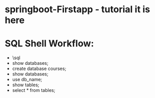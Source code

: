 # springboot-Firstapp - tutorial it is here

# SQL Shell Workflow:
- \sql
- show databases;
- create database courses;
- show databases;
- use db_name;
- show tables;
- select * from tables;
